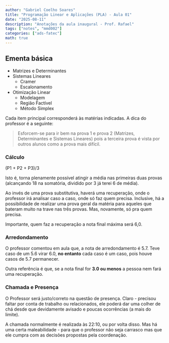 ```yaml
---
author: "Gabriel Coelho Soares"
title: "Programação Linear e Aplicações (PLA) - Aula 01"
date: "2025-08-11"
description: "Anotações da aula inaugural - Prof. Rafael"
tags: ["notes", "mmd002"]
categories: ["ads-fatec"]
math: true
---
```


## Ementa básica

- Matrizes e Determinantes
- Sistemas Lineares
  - Cramer
  - Escalonamento
- Otimização Linear
  - Modelagem
  - Região Factível
  - Método Simplex

Cada item principal corresponderá às matérias indicadas. A dica do professor é a seguinte:

> Esforcem-se para ir bem na prova 1 e prova 2 (Matrizes, Determinantes e Sistemas Lineares) pois a terceira prova é vista por outros alunos como a prova mais difícil.

### Cálculo

(P1 + P2 + P3)/3

Isto é, torna plenamente possível atingir a média nas primeiras duas provas (alcançando 18 na somatória, dividido por 3 já terei 6 de média).

Ao invés de uma prova substitutiva, haverá uma recuperação, onde o professor irá analisar caso a caso, onde só faz quem precisa. Inclusive, há a possibilidade de realizar uma prova geral da matéria para aqueles que bateram muito na trave nas três provas. Mas, novamente, só pra quem precisa.

Importante, quem faz a recuperação a nota final máxima será 6,0.

### Arredondamento

O professor comentou em aula que, a nota de arredondamento é 5.7. Teve caso de um 5.6 virar 6.0, **no entanto** cada caso é um caso, pois houve casos de 5.7 permanecer.

Outra referência é que, se a nota final for **3.0 ou menos** a pessoa nem fará uma recuperação.

### Chamada e Presença

O Professor será justo/correto na questão de presença. Claro - precisou faltar por conta de trabalho ou relacionados, ele poderá dar uma colher de chá desde que devidamente avisado e poucas ocorrências (a mais do limite).

A chamada normalmente é realizada às 22:10, ou por volta disso. Mas há uma certa maleabilidade - para que o professor não seja carrasco mas que ele cumpra com as decisões propostas pela coordenação.
